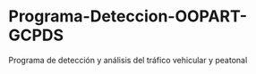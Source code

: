 # Programa-Deteccion-OOPART-GCPDS
Programa de detección y análisis del tráfico vehicular y peatonal
